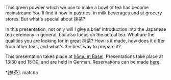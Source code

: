 This green powder which we use to make a bowl of tea has become mainstream: You'll find it now in pastries, in milk beverages and at grocery stores. But what's special about 抹茶?

In this presentation, not only will I give a brief introduction into the Japanese tea ceremony in general, but also focus on the actual tea. What are the qualities you are looking for in great 抹茶? How is it made, how does it differ from other teas, and what's the best way to prepare it?

This presentation takes place at [hōmu in Basel](https://homu.ch/). Presentations take place at 13:30 and 15:30, and are held in German. Reservations can be made [here](welcome@homu.ch).

*[抹茶]: matcha
